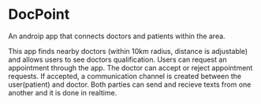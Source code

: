 # DocPoint
 An androip app that connects doctors and patients within the area.
 
 This app finds nearby doctors (within 10km radius, distance is adjustable) and allows users to see doctors qualification. Users can request an appointment through the app. The doctor can accept or reject appointment requests. If accepted, a communication channel is created between the user(patient) and doctor. Both parties can send and recieve texts from one another and it is done in realtime.
